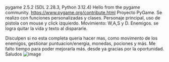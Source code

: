 pygame 2.5.2 (SDL 2.28.3, Python 3.12.4)
Hello from the pygame community. https://www.pygame.org/contribute.html
Proyecto PyGame.
Se realizo con funciones personalizadas y clases.
Personaje principal, uso de pistola con mouse y click izquierdo. Movimiento: W,A,S y D. 
Enemigos. se logra quitar la vida y texto al dispararle. 

Disculpen si no esta completa queria hacer mas, como movimento de los enemigos, gestionar puntuacion/energia, monedas, pociones y más. 
Me falto tiempo para poder mejorarla más. desde ya gracias por la oportunidad. Saludos
![image](https://github.com/user-attachments/assets/3cb2342a-4591-474e-abcb-78110e548d43)

